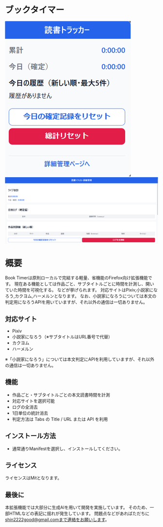 # ブックタイマー
![ポップアップ](./images/Example1.png)
![Options](./images/Example2.png)
# 概要
Book Timerは原則ローカルで完結する軽量、省機能のFirefox向け拡張機能です。
現在ある機能としては作品ごと、サブタイトルごとに時間を計測し、開いていた時間を可視化する。
などが挙げられます。
対応サイトはPixiv,小説家になろう,カクヨム,ハーメルンとなります。
なお、小説家になろうについては本文の判定用になろうAPIを用いていますが、それ以外の通信は一切ありません。

## 対応サイト
- Pixiv
- 小説家になろう（※サブタイトルはURL番号で代替）
- カクヨム
- ハーメルン  

※「小説家になろう」については本文判定にAPIを利用していますが、それ以外の通信は一切ありません。

## 機能
- 作品ごと・サブタイトルごとの本文読書時間を計測  
- 対応サイトを選択可能  
- ログの全消去  
- 1日単位の統計消去  
- 判定方法は Tabs の Title / URL または API を利用  

## インストール方法
- 通常通りManifestを選択し、インストールしてください。

## ライセンス
ライセンスはMitとなります。

## 最後に
本拡張機能では大部分に生成AIを用いて開発を実施しています。
そのため、一部HTMLなどの表記に揺れが発生しています。
問題点などがあればただちに
shin2222good@gmail.comまで連絡をお願いします。
